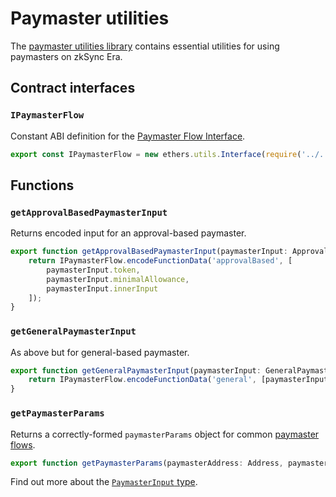 # Paymaster utilities

The [paymaster utilities library](https://github.com/matter-labs/zksync-era/blob/main/sdk/zksync-web3.js/src/paymaster-utils.ts) contains essential utilities for using paymasters on zkSync Era.

## Contract interfaces

### `IPaymasterFlow`

Constant ABI definition for the [Paymaster Flow Interface](https://github.com/matter-labs/era-contracts/blob/36fe0fd11aeb2cfe88139e7e09d59a25366668d6/zksync/contracts/interfaces/IPaymasterFlow.sol).

```typescript
export const IPaymasterFlow = new ethers.utils.Interface(require('../../abi/IPaymasterFlow.json').abi);
```

## Functions

### `getApprovalBasedPaymasterInput`

Returns encoded input for an approval-based paymaster.

```ts
export function getApprovalBasedPaymasterInput(paymasterInput: ApprovalBasedPaymasterInput): BytesLike {
    return IPaymasterFlow.encodeFunctionData('approvalBased', [
        paymasterInput.token,
        paymasterInput.minimalAllowance,
        paymasterInput.innerInput
    ]);
}
```

### `getGeneralPaymasterInput`

As above but for general-based paymaster.

```ts
export function getGeneralPaymasterInput(paymasterInput: GeneralPaymasterInput): BytesLike {
    return IPaymasterFlow.encodeFunctionData('general', [paymasterInput.innerInput]);
}
```

### `getPaymasterParams`

Returns a correctly-formed `paymasterParams` object for common [paymaster flows](../../dev/developer-guides/aa.md#built-in-paymaster-flows).

```typescript
export function getPaymasterParams(paymasterAddress: Address, paymasterInput: PaymasterInput): PaymasterParams
```

Find out more about the [`PaymasterInput` type](./types.md).